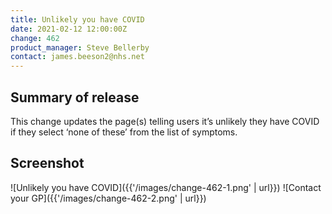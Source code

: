 ```yaml
---
title: Unlikely you have COVID
date: 2021-02-12 12:00:00Z
change: 462
product_manager: Steve Bellerby
contact: james.beeson2@nhs.net
---
```


## Summary of release

This change updates the page(s) telling users it’s unlikely they have COVID if they select ‘none of these’ from the list of symptoms.

## Screenshot

![Unlikely you have COVID]({{'/images/change-462-1.png' | url}})
![Contact your GP]({{'/images/change-462-2.png' | url}})